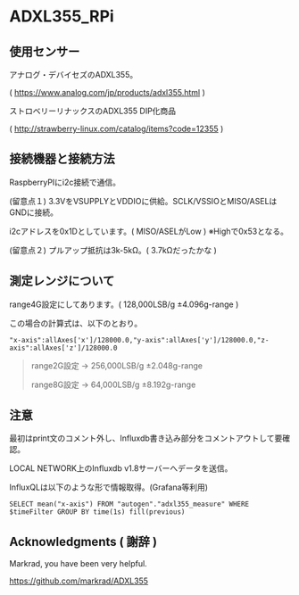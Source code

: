 # ADXL355_RPi

## 使用センサー
アナログ・デバイセズのADXL355。

( https://www.analog.com/jp/products/adxl355.html )

ストロベリーリナックスのADXL355 DIP化商品

( http://strawberry-linux.com/catalog/items?code=12355 )

## 接続機器と接続方法
RaspberryPIにi2c接続で通信。

(留意点１) 3.3VをVSUPPLYとVDDIOに供給。SCLK/VSSIOとMISO/ASELはGNDに接続。

i2cアドレスを0x1Dとしています。( MISO/ASELがLow ) ※Highで0x53となる。

(留意点２) プルアップ抵抗は3k-5kΩ。( 3.7kΩだったかな )

## 測定レンジについて
range4G設定にしてあります。( 128,000LSB/g ±4.096g-range )

この場合の計算式は、以下のとおり。

```
"x-axis":allAxes['x']/128000.0,"y-axis":allAxes['y']/128000.0,"z-axis":allAxes['z']/128000.0
```
>range2G設定 -> 256,000LSB/g ±2.048g-range
>
>range8G設定 ->  64,000LSB/g ±8.192g-range

## 注意
最初はprint文のコメント外し、Influxdb書き込み部分をコメントアウトして要確認。

LOCAL NETWORK上のInfluxdb v1.8サーバーへデータを送信。

InfluxQLは以下のような形で情報取得。(Grafana等利用)
```
SELECT mean("x-axis") FROM "autogen"."adxl355_measure" WHERE $timeFilter GROUP BY time(1s) fill(previous)
```

## Acknowledgments ( 謝辞 )

Markrad, you have been very helpful.

https://github.com/markrad/ADXL355
